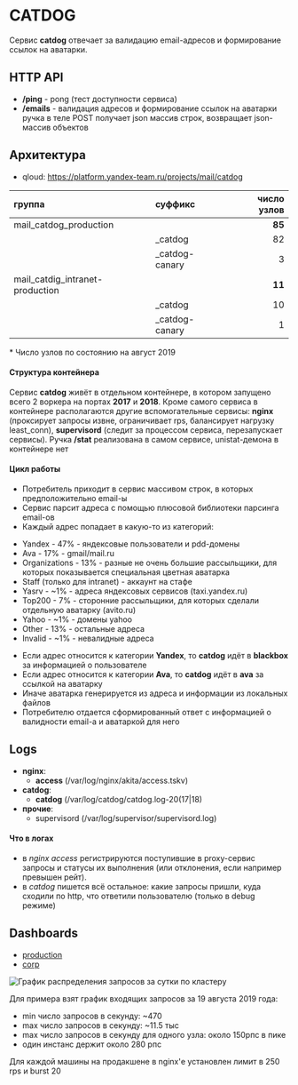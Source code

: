 # CATDOG
 Сервис **catdog** отвечает за валидацию email-адресов и формирование ссылок на аватарки.

## HTTP API
* **/ping** - pong (тест доступности сервиса)
* **/emails** - валидация адресов и формирование ссылок на аватарки
ручка в теле POST получает json массив строк, возвращает json-массив объектов

## Архитектура
* qloud: https://platform.yandex-team.ru/projects/mail/catdog

| группа                          | суффикс        | число узлов |
| :-----------------------------  | :------------  | ----------: |
| mail_catdog_production          |                |      **85** |
|                                 | _catdog        |          82 |
|                                 | _catdog-canary |           3 |
| mail_catdig_intranet-production |                |       **11**|
|                                 | _catdog        |          10 |
|                                 | _catdog-canary |           1 |

\* Число узлов по состоянию на август 2019


#### Структура контейнера

Сервис **catdog** живёт в отдельном контейнере, в котором запущено всего 2 воркера на портах **2017** и **2018**. Кроме самого сервиса в контейнере располагаются другие вспомогательные сервисы: **nginx** (проксирует запросы извне, ограничивает rps, балансирует нагрузку least_conn), **supervisord** (следит за процессом сервиса, перезапускает сервисы). Ручка **/stat** реализована в самом сервисе, unistat-демона в контейнере нет

#### Цикл работы

* Потребитель приходит в сервис массивом строк, в которых предположительно email-ы
* Сервис парсит адреса с помощью плюсовой библиотеки парсинга email-ов
* Каждый адрес попадает в какую-то из категорий:
- Yandex - 47% - яндексовые пользователи и pdd-домены
- Ava - 17% - gmail/mail.ru
- Organizations - 13% - разные не очень большие рассыльщики, для которых показывается специальная цветная аватарка
- Staff (только для intranet) - аккаунт на стафе
- Yasrv - ~1% - адреса яндексовых сервисов (taxi.yandex.ru)
- Top200 - 7% - сторонние рассыльщики, для которых сделали отдельную аватарку (avito.ru)
- Yahoo - ~1% - домены yahoo
- Other - 13% - остальные адреса
- Invalid - ~1% - невалидные адреса
* Если адрес относится к категории **Yandex**, то **catdog** идёт в **blackbox** за информацией о пользователе
* Если адрес относится к категории **Ava**, то **catdog** идёт в **ava** за ссылкой на аватарку
* Иначе аватарка генерируется из адреса и информации из локальных файлов
* Потребителю отдается сформированный ответ с информацией о валидности email-а и аватаркой для него


## Logs

* **nginx**:
    * **access** (/var/log/nginx/akita/access.tskv)
* **catdog**:
    * **catdog** (/var/log/catdog/catdog.log-20(17|18)
* **прочие**:
    * supervisord (/var/log/supervisor/supervisord.log)

#### Что в логах
* в *nginx* *access* регистрируются поступившие в proxy-сервис запросы и статусы их выполнения (или отклонения, если например превышен рейт).
* в *catdog* пишется всё остальное: какие запросы пришли, куда сходили по http, что ответили пользователю (только в debug режиме)


## Dashboards
* [production](https://yasm.yandex-team.ru/template/panel/mail_catdog_template/prj=mail.catdog.production/)
* [corp](https://yasm.yandex-team.ru/template/panel/mail_catdog_template/prj=mail.catdog.intranet-production/)


![График распределения запросов за сутки по кластеру]( https://yasm.yandex-team.ru/img/5b47ed899ffb6b2db3c5f864a8403c23.png 
)

Для примера взят график входящих запросов за 19 августа 2019 года:

* min число запросов в секунду: ~470
* max число запросов в секунду: ~11.5 тыс
* max число запросов в секунду для одного узла: около 150рпс в пике
* один инстанс держит около 280 рпс

Для каждой машины на продакшене в nginx'е установлен лимит в 250 rps и burst 20


